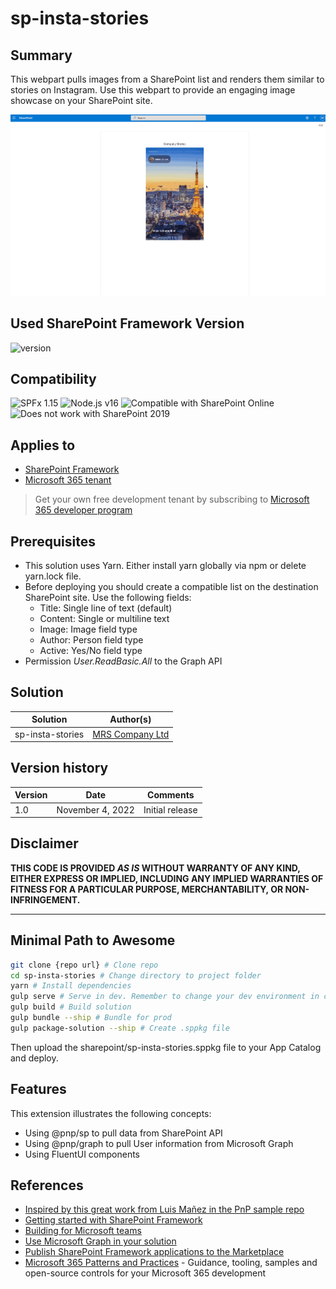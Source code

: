 # sp-insta-stories

## Summary

This webpart pulls images from a SharePoint list and renders them similar to stories on Instagram. Use this webpart to provide an engaging image showcase on your SharePoint site.

![sp-insta-stories](./assets/sp-insta-stories.gif)

## Used SharePoint Framework Version

![version](https://img.shields.io/badge/version-1.15-green.svg)

## Compatibility

![SPFx 1.15](https://img.shields.io/badge/SPFx-1.15-green.svg)
![Node.js v16](https://img.shields.io/badge/Node.js-v16-green.svg)
![Compatible with SharePoint Online](https://img.shields.io/badge/SharePoint%20Online-Compatible-green.svg)
![Does not work with SharePoint 2019](https://img.shields.io/badge/SharePoint%20Server%202019-Incompatible-red.svg)

## Applies to

- [SharePoint Framework](https://aka.ms/spfx)
- [Microsoft 365 tenant](https://docs.microsoft.com/en-us/sharepoint/dev/spfx/set-up-your-developer-tenant)

> Get your own free development tenant by subscribing to [Microsoft 365 developer program](http://aka.ms/o365devprogram)

## Prerequisites

- This solution uses Yarn. Either install yarn globally via npm or delete yarn.lock file.
- Before deploying you should create a compatible list on the destination SharePoint site. Use the following fields:  
  - Title: Single line of text (default)  
  - Content: Single or multiline text  
  - Image: Image field type  
  - Author: Person field type  
  - Active: Yes/No field type  
- Permission _User.ReadBasic.All_ to the Graph API

## Solution

| Solution    | Author(s)                                               |
| ----------- | ------------------------------------------------------- |
| sp-insta-stories | [MRS Company Ltd](https://mrscompany.com)

## Version history

| Version | Date             | Comments        |
| ------- | ---------------- | --------------- |
| 1.0    | November 4, 2022   | Initial release  |

## Disclaimer

**THIS CODE IS PROVIDED _AS IS_ WITHOUT WARRANTY OF ANY KIND, EITHER EXPRESS OR IMPLIED, INCLUDING ANY IMPLIED WARRANTIES OF FITNESS FOR A PARTICULAR PURPOSE, MERCHANTABILITY, OR NON-INFRINGEMENT.**

---

## Minimal Path to Awesome

```bash
git clone {repo url} # Clone repo
cd sp-insta-stories # Change directory to project folder
yarn # Install dependencies
gulp serve # Serve in dev. Remember to change your dev environment in config/serve.json
gulp build # Build solution
gulp bundle --ship # Bundle for prod
gulp package-solution --ship # Create .sppkg file
```

Then upload the sharepoint/sp-insta-stories.sppkg file to your App Catalog and deploy.

## Features

This extension illustrates the following concepts:

- Using @pnp/sp to pull data from SharePoint API
- Using @pnp/graph to pull User information from Microsoft Graph
- Using FluentUI components

## References

- [Inspired by this great work from Luis Mañez in the PnP sample repo](https://github.com/pnp/sp-dev-fx-webparts/tree/main/samples/react-company-stories)
- [Getting started with SharePoint Framework](https://docs.microsoft.com/en-us/sharepoint/dev/spfx/set-up-your-developer-tenant)
- [Building for Microsoft teams](https://docs.microsoft.com/en-us/sharepoint/dev/spfx/build-for-teams-overview)
- [Use Microsoft Graph in your solution](https://docs.microsoft.com/en-us/sharepoint/dev/spfx/web-parts/get-started/using-microsoft-graph-apis)
- [Publish SharePoint Framework applications to the Marketplace](https://docs.microsoft.com/en-us/sharepoint/dev/spfx/publish-to-marketplace-overview)
- [Microsoft 365 Patterns and Practices](https://aka.ms/m365pnp) - Guidance, tooling, samples and open-source controls for your Microsoft 365 development
